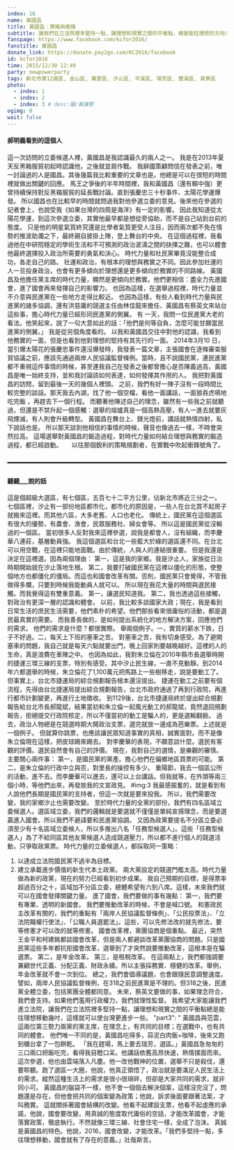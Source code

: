 ```yaml
---
index: 16
name: 黃國昌
title: 黃國昌：策略與衝鋒
subtitle: 讓我們在立法院裡多堅持一點，讓理想和現實之間的平衡點，總是能往理想的方向多移動幾吋，就可以使台灣更進步一些。
fanspage: https://www.facebook.com/kcfor2016/
fanstitle: 黃國昌
donate_link: https://donate.pay2go.com/KC2016/facebook
id: kcfor2016
time: 2015/12/30 12:49
party: newpowerparty
tags: 新北市第12選區, 金山區, 萬里區, 汐止區, 平溪區, 瑞芳區, 雙溪區, 貢寮區
photo:
  - index: 1
  - index: 2
  - index: 3 # desc:攝/黃謙賢
ogimg: 0
wait: false
---
```

#### 郝明義看到的這個人
這一次訪問的立委候選人裡，黃國昌是我認識最久的兩人之一。
我是在2013年夏天反黑箱服貿初起時認識他，之後就並肩作戰。
我辭國策顧問信在發表之前，唯一討論過的人是國昌。其後幾篇我比較重要的文章也是。他總是可以在很短的時間裡就做出關鍵的回應。
馬王之爭後的半年時間裡，我和黃國昌（還有賴中強）更曾持續保持對反黑箱服貿的延長戰討論。直到張慶忠三十秒事件、太陽花學運爆發。
所以國昌也在比較早的時間就問過我對他參選立委的意見。後來他在參選的記者會上，也說受我《如果台灣的四周是海洋》有一定的影響。
因此我知道從太陽花學運，到這次參選立委，其實他最早都是想從旁協助，而不是自己站到台前的態度。
只是他的明星氣質終究還是比學者氣質更受人注目，因而兩次都不免在情勢的推波助瀾之下，最終親自披掛上陣，登上舞台的中央。
在這個過程裡，我看過他在中研院穩定的學術生活和不可預測的政治波濤之間的抉擇之難，也可以體會他最終選擇投入政治所需要的勇氣和決心。
時代力量和社民黨畢竟沒能整合成功，各走自己的路。
社運和政治，有根本的理想與務實之不同。因此參加社運的人一旦投身政治，也會有更多傾向於理想還是更多傾向於務實的不同路線。
黃國昌及他擔任黨主席的時代力量，顯然是更傾向於務實。他們更相信：盡全力先進國會，進了國會再來發揮自己的影響力。
也因為這樣，在選舉過程裡，時代力量並不介意與民進黨在一些地方走得比較近。
也因為這樣，有些人看到時代力量與民進黨的諸多協調，還有洪慈庸的競選主任由林佳龍來擔任、黃國昌有蔡英文來站台這些事，擔心時代力量已經形同民進黨的側翼。
有 一天，我問一位民進黨大老的看法。他笑起來，說了一句大意如此的話：「他們是何等自負，怎麼可能甘願當民進黨的側翼。」
我是從另個角度看的。
以我和黃國昌交往中對他的認識，我看到他務實的一面，但是也看到他對理想的堅持有其先行的一面。
2014年3月10 日，當引爆太陽花的張慶忠事件還沒爆發時，我發表一篇文章，主張國會在逐條審查服貿協議之前，應該先通過兩岸人民協議監督條例。當時，且不說國民黨，連民進黨都不重視這件事情的時候，甚至連我自己在發表之後都曾擔心是否陳義過高，黃國昌是唯一始終支持，並和我討論該如何表達，如何發揮其作用的人。
我把對黃國昌的訪問，留到最後一天的幾個人裡頭。
之前，我們有好一陣子沒有一段時間比較完整的談話。那天我去內湖，找了他一個空檔，看他一面講話，一面狼吞虎嚥地吃完飯 ，再趕去下一個行程。
而聽著他陳述自己的理念，雖然有一些我之前就聽過，但還是不禁升起一個感觸：選舉的熔爐真是一個高熱高壓，有人一進去就要灰飛煙滅，有人則會升級轉型。
黃國昌在舞台上、鎂光燈前，講話就熱情四射，私下說話也是。
所以那天談到他相信的事情的時候，聲音也像過去一樣，不時會突然拉高。
這場選舉對黃國昌的鍛造過程，對時代力量如何結合理想與務實的鍛造過程，都已經啟動。 　
以往那個銳利的策略規劃者，在實戰中吹起衝鋒號角了。
<hr style="border:1px dashed black;margin-bottom:30px;margin-top:30px;">

#### 聽聽___說的話

這是個超級大選區，有七個區，五百七十二平方公里，佔新北市將近三分之一。
七個區裡，汐止有一部份地區都市化，都市化的原因是，一些人在台北買不起房子就搬來這裡。而其他六區，大多老舊、人口也老化。
傳統上，國民黨在這個選區有很大的優勢，有農會、漁會，民眾服務社、婦女會等。
所以這是國民黨從沒輸過的一個區。
當初很多人反對我來這裡參選，說我是都會人，沒有組織，而李慶華八連莊，基層動員強。
我這個選區和台北一些藍大於綠的選區還不同。在台北可以用空戰，在這裡只能地面戰。由於傳統，人與人的連結很重要。
但是我還是決定在這裡選。因為兩個理由：
第一，這是我的家鄉。我是汐止人，家族從日治時期開始就在汐止落地生根。
第二，我要打破國民黨在這裡以僵化的形態，使整個地方也都僵化的僵局。而這也和國會改革有關。否則，國民黨只會覺得，不管我做得多爛，只要到時候我能動員人就可以。
所以現在我花大量的時間與選民接觸。而我覺得這有雙重意義。
第一，讓選民知道我。
第二，我也透過這些接觸，對政治有更深一層的認識和體會。
以前，我比較多談國家大政；現在，我是看到日常生活的庶民生活需要，他們素朴的希望。他們那些看來很庸俗的活動，都是選民最真實的需要。
而我善長做的，是如何提出系統化的地方解決方案，回應他們的需求。
他們的需求是什麼？都很實際。
舉兩個例子。一，實質的薪水下跌，日子不好過。二，每天上下班的塞車之苦。
對塞車之苦，我有切身感受。為了避開塞車的問題，我自己就是每天六點就要出門，晚上回家則要越晚越好。這裡的人的生命，真是浪費在車陣之中。
也因為如此，我對朱立倫在2010年縣市長選舉時開的捷運三環三線的支票，特別有感受。其中汐止民生線，一直不見動靜。到2014年六都選舉的時候，朱立倫花了1,100萬元把馬路上一些樹移走，說是要動工了。
但事實上，台北市捷運局的綜合規劃報告根本還沒提出。
捷運在動工之前要有個流程，先得由台北捷運局提出綜合規劃報告，台北市政府通過了再到行政院，再進行都市計劃變更，再進行土地徵收。
到1129後，台北市捷運局終於提出綜合規劃報告給台北市長郝龍斌，結果當初和朱立倫一起風光動工的郝龍斌，竟然退回規劃報告，拒絕提交行政院核定，所以不僅當初的動工是騙人的，更是選輸翻臉。
過去，政治人物總是在競選時期大開政治支票，選完就放一邊成為芭樂票。上述就是一個例子。
但就算你跳票，也應該讓民眾知道事實的真相，誠實面對。而不是像朱立倫現在這樣，把皮球踢來踢去。
對李慶華的表現，不願意談什麼。選民有客觀的評價。選民自然會有自己的評價。
現在，我對自己的選情，是樂觀的審慎。主要關心兩件事：
第一，是國民黨的黨產。擔心他們在偏鄉地區買票的可能。
第二，是朱立倫的行政中立與否，對里長的操控有多少。
重陽節，我去一個區公所的活動，進不去。而李慶華可以進去，還可以上台講話。但我就等，在外頭等兩三個小時，等他們出來，再發放我的文宣政見。
 #img:3
我最感振奮的，就是看到有人說他們長期是國民黨的支持者，但這一次就是要來投我。
所以，我們需要改變，我的家鄉汐止也需要改變。
至於時代力量的全黨的部份，我們有四名區域立委候選人。選區域立委，我們的邏輯就是要選就不僅僅是單純宣揚理念，而是要選贏進入國會。所以我們不避諱要和民進黨協調。
又因為政黨要提名不分區立委必須至少有十名區域立委候人，所以多推出八名「任務型候選人」。這些「任務型候選人」為了不給同區其他友黨候選人造成競選壓力，所以都不進行個人的競選活動，只爭取政黨票。 時代力量的立委候選人，都採取同一策略：
1. 以達成立法院國民黨不過半為目標。
2. 建立承載進步價值的新生代本土政黨。 兩大黨設定的競選門檻太高。時代力量做為新的政黨，現在的努力已經看到初步成果。
我自己預期的目標，是得票率超過百分之十，區域加不分區立委，總體希望有六到八席。這樣，未來我們就可以在國會發揮關鍵力量。
進了國會，我們要做的事有幾點：
第一，我們要有專業、透明的新國會。
我們要推動改革的時候，不會是喊口號。 和憲政民主改革有關的，我們的重點有「兩岸人民協議監督條例」、「公民投票法」、「立法院職權行使法」、「公職人員選罷法」。這些，可以先修法改的就先修法，要等修憲才可以改的就等修憲。 國會改革裡，黨團協商是個重點。
最近，突然王金平和柯建銘都談國會改革，但是兩人都避談改革黨團協商的問題。只是國民黨這些多年都抗拒國會改革，選舉到了才突然說要推動改革，這根本是在騙選票。 第二，是年金改革。
第三，是租稅改革。
在這兩點上，我們都強調要兼顧世代正義、分配正義、財政永續。所以主張採務實、穩健的改革。舉例，年金改革就不會一次到位。 總之，我們會倡導議題，也會跟隨民意調整速度。譬如，兩岸人民協議監督條例，在318之前民進黨是不理的。但318之後，民進黨全體立委，包括黨團全體都同意。 未來，蔡英文要做的事，如果理念符合，我們會支持。如果他們濫用行政權力，我們就理性監督。
我希望大家能讓我們進立法院，讓我們在立法院裡多堅持一點，讓理想和現實之間的平衡點總是能往理想移動幾吋，這樣就可以使台灣更進步一些。
"part3": "
黃國昌與范雲，這兩位第三勢力兩黨的黨主席，在理念上，有共同的目標；在選戰中，也有共同的體會。
他們唯一不同的是，黃國昌吃得多，蒜泥白肉飯+咖啡，後來又跑到櫃台拿了一包餅乾。
「我在趕場，馬上要去瑞芳，選區。」黃國昌急匆匆的三口兩口把飯吃完，看得我目瞪口呆。他講話依舊高昂快速，熱情撲面而來。
這次參選，他也由雲端落入凡塵。他一改他戰神的位置，選舉不只是殺伐，還要聆聽。跑了選區一大圈，他說，他真正領悟了，政治就是要滿足人民生活上的需求。縱然這種生活上的需求是很小很瑣碎，但卻是大家共同的需求，就非同小可。
黃國昌的腦袋不一樣，他不會一個個去解決個案，這樣沒完沒了，問題還是存在，但他會把共同的個案變為政策；他說，訴求後面要跟著法案，才叫務實。
這就關係著國會結構的改變。他看不起建設支票，他看不起虛應的承諾，他說，國會要改變，用真誠的態度取代庸俗的空話，才能改革國會，才能落實政策，徹底執行。不然就像三環三線、社會住宅一樣，全成了泡沫。
真誠是黃國昌的特色。他說，2016，國會改變，才能改革。「我們多堅持一點，多往理想移動，國會就有了存在的意義。」壯哉斯言。
